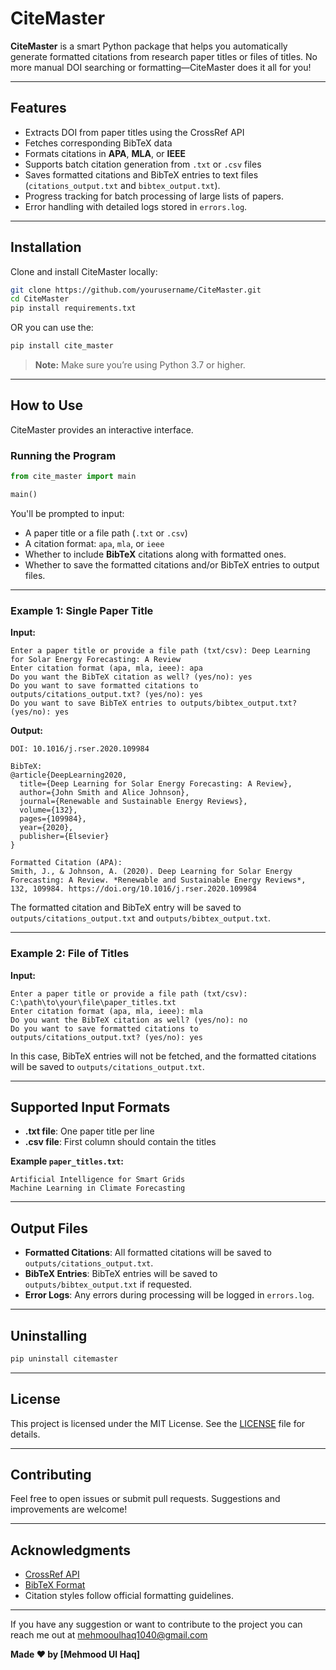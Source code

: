 # CiteMaster

**CiteMaster** is a smart Python package that helps you automatically generate formatted citations from research paper titles or files of titles. No more manual DOI searching or formatting—CiteMaster does it all for you!

---

## Features

- Extracts DOI from paper titles using the CrossRef API
- Fetches corresponding BibTeX data
- Formats citations in **APA**, **MLA**, or **IEEE**
- Supports batch citation generation from `.txt` or `.csv` files
- Saves formatted citations and BibTeX entries to text files (`citations_output.txt` and `bibtex_output.txt`).
- Progress tracking for batch processing of large lists of papers.
- Error handling with detailed logs stored in `errors.log`.

---

## Installation

Clone and install CiteMaster locally:

```bash
git clone https://github.com/yourusername/CiteMaster.git
cd CiteMaster
pip install requirements.txt
```

OR you can use the:

```bash
pip install cite_master
```

> **Note:** Make sure you’re using Python 3.7 or higher.

---

## How to Use

CiteMaster provides an interactive interface.

### Running the Program

```python
from cite_master import main

main()
```

You'll be prompted to input:

- A paper title or a file path (`.txt` or `.csv`)
- A citation format: `apa`, `mla`, or `ieee`
- Whether to include **BibTeX** citations along with formatted ones.
- Whether to save the formatted citations and/or BibTeX entries to output files.

---

### Example 1: Single Paper Title

**Input:**

```
Enter a paper title or provide a file path (txt/csv): Deep Learning for Solar Energy Forecasting: A Review
Enter citation format (apa, mla, ieee): apa
Do you want the BibTeX citation as well? (yes/no): yes
Do you want to save formatted citations to outputs/citations_output.txt? (yes/no): yes
Do you want to save BibTeX entries to outputs/bibtex_output.txt? (yes/no): yes
```

**Output:**

```
DOI: 10.1016/j.rser.2020.109984

BibTeX:
@article{DeepLearning2020,
  title={Deep Learning for Solar Energy Forecasting: A Review},
  author={John Smith and Alice Johnson},
  journal={Renewable and Sustainable Energy Reviews},
  volume={132},
  pages={109984},
  year={2020},
  publisher={Elsevier}
}

Formatted Citation (APA):
Smith, J., & Johnson, A. (2020). Deep Learning for Solar Energy Forecasting: A Review. *Renewable and Sustainable Energy Reviews*, 132, 109984. https://doi.org/10.1016/j.rser.2020.109984
```

The formatted citation and BibTeX entry will be saved to `outputs/citations_output.txt` and `outputs/bibtex_output.txt`.

---

### Example 2: File of Titles

**Input:**

```
Enter a paper title or provide a file path (txt/csv): C:\path\to\your\file\paper_titles.txt
Enter citation format (apa, mla, ieee): mla
Do you want the BibTeX citation as well? (yes/no): no
Do you want to save formatted citations to outputs/citations_output.txt? (yes/no): yes

```
In this case, BibTeX entries will not be fetched, and the formatted citations will be saved to `outputs/citations_output.txt`.

---

## Supported Input Formats

- **.txt file**: One paper title per line  
- **.csv file**: First column should contain the titles

**Example `paper_titles.txt`:**

```
Artificial Intelligence for Smart Grids
Machine Learning in Climate Forecasting
```

---

## Output Files

- **Formatted Citations**: All formatted citations will be saved to `outputs/citations_output.txt`.
- **BibTeX Entries**: BibTeX entries will be saved to `outputs/bibtex_output.txt` if requested.
- **Error Logs**: Any errors during processing will be logged in `errors.log`.

---

## Uninstalling

```bash
pip uninstall citemaster
```

---

## License

This project is licensed under the MIT License. See the [LICENSE](LICENSE) file for details.

---

## Contributing

Feel free to open issues or submit pull requests. Suggestions and improvements are welcome!

---

## Acknowledgments

- [CrossRef API](https://www.crossref.org/)
- [BibTeX Format](https://www.bibtex.org/)
- Citation styles follow official formatting guidelines.

---

If you have any suggestion or want to contribute to the project you can reach me out at 
<mehmooulhaq1040@gmail.com>

**Made ❤️ by [Mehmood Ul Haq]**
